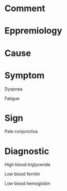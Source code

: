 # Comment

# Eppremiology

# Cause

# Symptom

Dyspnea

Fatigue

# Sign

Pale conjunctiva

# Diagnostic

High blood triglyceride

Low blood ferritin

Low blood hemoglobin
